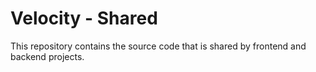 # Velocity - Shared

This repository contains the source code that is shared by frontend and backend projects.